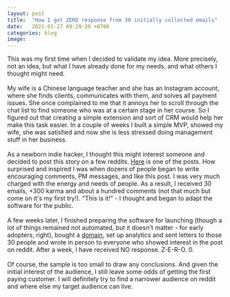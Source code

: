 ```yaml
---
layout: post
title:  "How I got ZERO response from 30 initially collected emails"
date:   2021-01-27 09:29:20 +0700
categories: blog
image: 
---
```

This was my first time when I decided to validate my idea. More precisely, not an idea, but what I have already done for my needs, and what others I thought might need.<br />
<br />
My wife is a Chinese language teacher and she has an Instagram account, where she finds clients, communicates with them, and solves all payment issues. She once complained to me that it annoys her to scroll through the chat list to find someone who was at a certain stage in her course. So I figured out that creating a simple extension and sort of CRM would help her make this task easier. In a couple of weeks I built a simple MVP, showed my wife, she was satisfied and now she is less stressed doing management stuff in her business.<br />
<br />
As a newborn indie hacker, I thought this might interest someone and decided to post this story on a few reddits. [Here][reddit] is one of the posts.
How surprised and inspired I was when dozens of people began to write encouraging comments, PM messages, and like this post. I was very much charged with the energy and needs of people. As a result, I received 30 emails, +300 karma and about a hundred comments (not that much but come on it's my first try!). "This is it!" - I thought and began to adapt the software for the public.<br />
<br />
A few weeks later, I finished preparing the software for launching (though a lot of things remained not automated, but it doesn't matter - for early adopters, right), bought a [domain][domain], set up analytics and sent letters to those 30 people and wrote in person to everyone who showed interest in the post on reddit. After a week, I have received NO response. Z-E-R-O. 0.<br />
<br />
Of course, the sample is too small to draw any conclusions. And given the initial interest of the audience, I still leave some odds of getting the first paying customer. I will definitely try to find a narrower audience on reddit and where else my target audience can live.

[reddit]: https://www.reddit.com/r/smallbusiness/comments/krsvax/i_made_a_browser_extension_to_help_my_wife_with/
[domain]: https://ponyhelper.com/